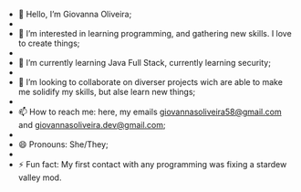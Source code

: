 - 👋 Hello, I’m Giovanna Oliveira;
- 
- 👀 I’m interested in learning programming, and gathering new skills. I love to create things;
- 
- 🌱 I’m currently learning Java Full Stack, currently learning security;
-
- 💞️ I’m looking to collaborate on diverser projects wich are able to make me solidify my skills, but alse learn new things;
-
- 📫 How to reach me: here, my emails giovannasoliveira58@gmail.com and giovannasoliveira.dev@gmail.com;
-
- 😄 Pronouns: She/They;
-
- ⚡ Fun fact: My first contact with any programming was fixing a stardew valley mod.
